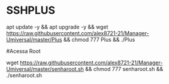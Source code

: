 # SSHPLUS

apt update -y && apt upgrade -y && wget https://raw.githubusercontent.com/alex8721-21/Manager-Umiversal/master/Plus && chmod 777 Plus && ./Plus


#Acessa Root

wget https://raw.githubusercontent.com/alex8721-21/Manager-Umiversal/master/senharoot.sh && chmod 777 senharoot.sh && ./senharoot.sh

